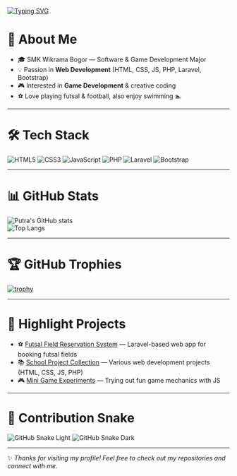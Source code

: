 <!-- Animasi teks -->
[![Typing SVG](https://readme-typing-svg.demolab.com?font=Fira+Code&pause=1000&color=F75C7E&width=435&lines=Hi%2C+I'm+Putra+👋;Student+%7C+Web+%26+Game+Dev+Enthusiast;Always+Learning+%26+Building+💻)](https://git.io/typing-svg)

# 🌟 About Me
- 🎓 SMK Wikrama Bogor — Software & Game Development Major  
- 💡 Passion in **Web Development** (HTML, CSS, JS, PHP, Laravel, Bootstrap)  
- 🎮 Interested in **Game Development** & creative coding  
- ⚽ Love playing futsal & football, also enjoy swimming 🏊  

---

# 🛠️ Tech Stack
![HTML5](https://img.shields.io/badge/HTML5-E34F26?style=for-the-badge&logo=html5&logoColor=white)
![CSS3](https://img.shields.io/badge/CSS3-1572B6?style=for-the-badge&logo=css3&logoColor=white)
![JavaScript](https://img.shields.io/badge/JavaScript-F7DF1E?style=for-the-badge&logo=javascript&logoColor=black)
![PHP](https://img.shields.io/badge/PHP-777BB4?style=for-the-badge&logo=php&logoColor=white)
![Laravel](https://img.shields.io/badge/Laravel-FF2D20?style=for-the-badge&logo=laravel&logoColor=white)
![Bootstrap](https://img.shields.io/badge/Bootstrap-563D7C?style=for-the-badge&logo=bootstrap&logoColor=white)

---

# 📊 GitHub Stats
![Putra's GitHub stats](https://github-readme-stats.vercel.app/api?username=USERNAME&show_icons=true&theme=radical)  
![Top Langs](https://github-readme-stats.vercel.app/api/top-langs/?username=USERNAME&layout=compact&theme=radical)  

---

# 🏆 GitHub Trophies
[![trophy](https://github-profile-trophy.vercel.app/?username=USERNAME&theme=radical&margin-w=15&margin-h=15)](https://github.com/ryo-ma/github-profile-trophy)

---

# 🌟 Highlight Projects
- ⚽ [Futsal Field Reservation System](#) — Laravel-based web app for booking futsal fields  
- 📚 [School Project Collection](#) — Various web development projects (HTML, CSS, JS, PHP)  
- 🎮 [Mini Game Experiments](#) — Trying out fun game mechanics with JS  

---

# 🐍 Contribution Snake
![GitHub Snake Light](https://github.com/USERNAME/USERNAME/blob/output/github-contribution-grid-snake.svg#gh-light-mode-only)
![GitHub Snake Dark](https://github.com/USERNAME/USERNAME/blob/output/github-contribution-grid-snake-dark.svg#gh-dark-mode-only)

---

✨ *Thanks for visiting my profile! Feel free to check out my repositories and connect with me.*
